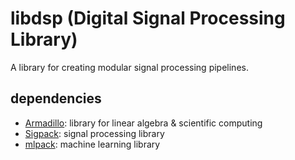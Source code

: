 # libdsp (Digital Signal Processing Library)

A library for creating modular signal processing pipelines.

## dependencies

 - [Armadillo](http://arma.sourceforge.net/): library for linear algebra & scientific computing
 - [Sigpack](http://sigpack.sourceforge.net/): signal processing library
 - [mlpack](https://github.com/mlpack/mlpack): machine learning library
